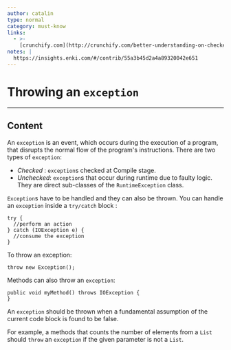 ```yaml
---
author: catalin
type: normal
category: must-know
links:
  - >-
    [crunchify.com](http://crunchify.com/better-understanding-on-checked-vs-unchecked-exceptions-how-to-handle-exception-better-way-in-java/){website}
notes: |
  https://insights.enki.com/#/contrib/55a3b45d2a4a89320042e651
---
```


# Throwing an `exception`


---

## Content

An `exception` is an event, which occurs during the execution of a program, that disrupts the normal flow of the program's instructions.
There are two types of `exception`:

- *Checked* : `exception`s checked at Compile stage.
- *Unchecked*: `exception`s that occur during runtime due to faulty logic. They are direct sub-classes of the `RuntimeException` class.

`Exception`s have to be handled and they can also be thrown. You can handle an `exception` inside a `try/catch` block :  

```plain-text
try {
  //perform an action
} catch (IOException e) {
  //consume the exception
}
```

To throw an exception:

```plain-text
throw new Exception();
```

Methods can also throw an `exception`:

```plain-text
public void myMethod() throws IOException {
}
```

An `exception` should be thrown when a fundamental assumption of the current code block is found to be false. 

For example, a methods that counts the number of elements from a `List` should `throw` an `exception` if the given parameter is not a `List`.
